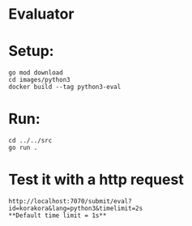 # Evaluator

# Setup:
    go mod download
    cd images/python3
    docker build --tag python3-eval
    
# Run:
    cd ../../src
    go run .

# Test it with a http request
    http://localhost:7070/submit/eval?id=korakora&lang=python3&timelimit=2s
    **Default time limit = 1s**